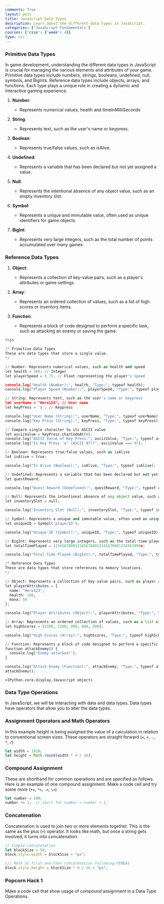 ```yaml
---
comments: True
layout: post
title: JavaScript Data Types
description: Learn about the different data types in JavaScript.
categories: ['JavaScript Fundamentals']
courses: {'csse': {'week': 4}}
type: ccc
---
```


### Primitive Data Types

In game development, understanding the different data types in JavaScript is crucial for managing the various elements and attributes of your game. Primitive data types include numbers, strings, booleans, undefined, null, symbols, and BigInts. Reference data types include objects, arrays, and functions. Each type plays a unique role in creating a dynamic and interactive gaming experience.

1. **Number**:
   - Represents numerical values, health and timeInMilliSeconds

2. **String**:
   - Represents text, such as the user's name or keypress.

3. **Boolean**:
   - Represents true/false values, such as isAlive.

4. **Undefined**:
   - Represents a variable that has been declared but not yet assigned a value.

5. **Null**:
   - Represents the intentional absence of any object value, such as an empty inventory slot.

6. **Symbol**:
   - Represents a unique and immutable value, often used as unique identifiers for game objects.

7. **BigInt**:
   - Represents very large integers, such as the total number of points accumulated over many games.

### Reference Data Types

1. **Object**:
   - Represents a collection of key-value pairs, such as a player's attributes or game settings.

2. **Array**:
   - Represents an ordered collection of values, such as a list of high scores or inventory items.

3. **Function**:
   - Represents a block of code designed to perform a specific task, such as attacking an enemy or saving the game.


```python
%%js

/* Primitive Data Types
These are data types that store a single value.
*/

// Number: Represents numerical values, such as health and speed
let health = 100; // Integer
let playerSpeed = 5.75; // Float representing the player's speed

console.log("Health (Number):", health, "Type:", typeof health);
console.log("Player Speed (Number):", playerSpeed, "Type:", typeof playerSpeed);

// String: Represents text, such as the user's name or keypress
let userName = "Hero123"; // User name
let keyPress = 'a'; // Keypress

console.log("User Name (String):", userName, "Type:", typeof userName);
console.log("Key Press (String):", keyPress, "Type:", typeof keyPress);

// Compare single character to its ASCII value
let asciiValue = keyPress.charCodeAt(0);
console.log("ASCII Value of Key Press:", asciiValue, "Type:", typeof asciiValue);
console.log("Is Key Press 'a' (ASCII 97)?", asciiValue === 97);

// Boolean: Represents true/false values, such as isAlive
let isAlive = true;

console.log("Is Alive (Boolean):", isAlive, "Type:", typeof isAlive);

// Undefined: Represents a variable that has been declared but not yet assigned a value
let questReward;

console.log("Quest Reward (Undefined):", questReward, "Type:", typeof questReward);

// Null: Represents the intentional absence of any object value, such as an empty inventory slot
let inventorySlot = null;

console.log("Inventory Slot (Null):", inventorySlot, "Type:", typeof inventorySlot);

// Symbol: Represents a unique and immutable value, often used as unique identifiers for game objects
let uniqueID = Symbol('playerID');

console.log("Unique ID (Symbol):", uniqueID, "Type:", typeof uniqueID);

// BigInt: Represents very large integers, such as the total time played in milliseconds
let totalTimePlayed = 1234567890123456789012345678901234567890n;

console.log("Total Time Played (BigInt):", totalTimePlayed, "Type:", typeof totalTimePlayed);

/* Reference Data Types
These are data types that store references to memory locations.
*/

// Object: Represents a collection of key-value pairs, such as player attributes or game settings
let playerAttributes = {
  name: "Hero123",
  health: 100,
  mana: 50
};

console.log("Player Attributes (Object):", playerAttributes, "Type:", typeof playerAttributes);

// Array: Represents an ordered collection of values, such as a list of high scores or inventory items
let highScores = [1500, 1200, 900, 600, 300];

console.log("High Scores (Array):", highScores, "Type:", typeof highScores);

// Function: Represents a block of code designed to perform a specific task, such as attacking an enemy or saving the game
function attackEnemy() {
  console.log("Enemy attacked!");
}

console.log("Attack Enemy (Function):", attackEnemy, "Type:", typeof attackEnemy);
attackEnemy();
```


    <IPython.core.display.Javascript object>


### Data Type Operations

In JavaScript, we will be interacting with data and data types. Data types have operators that allow you to alter the data types.

### Assignment Operators and Math Operators

In this example height is being assigned the value of a calculation in relation to conventional screen sizes. These operators are straight forward (`=`, `+`, `-`, `*`, `/`)

```js
let width = 1920;
let height = Math.round(width * 9 / 16);
```

### Compound Assignment

These are shorthand for common operations and are specified as follows. Here is an example of one compound assignment. Make a code cell and try some more (`+=`, `*=`, `-=`, `\=`)

```js
let number = 100;
number += 1;  // short for number = number + 1;
```

### Concatenation

Concatenation is used to join two or more elements together. This is the same as the plus (`+`) operator. It looks like math, but once a string gets involved, it turns into concatenation.

```js
// Simple concatenation
let blockSize = 50;
block.style.width = blockSize + "px";
```

```js
/// Math at first and then concatenation following PEMDAS
block.style.height = blockSize * 9 / 16 + "px";
```

### Popcorn Hack 1

Make a code cell that show usage of compound assignment in a Data Type Operations.
